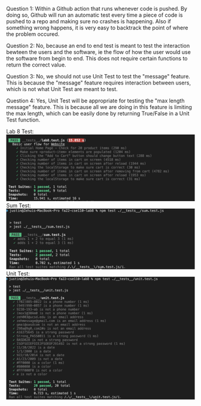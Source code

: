 Question 1:
Within a Github action that runs whenever code is pushed. By doing so, Github will run an automatic test every time a piece of code is pushed to a repo and making sure no crashes is happening. Also if something wrong happens, it is very easy to backtrack the point of where the problem occured.

Question 2:
No, because an end to end test is meant to test the interaction bewteen the users and the software, ie the flow of how the user would use the software from begin to end. This does not require certain functions to return the correct value.

Question 3:
No, we should not use Unit Test to test the "message" feature. This is because the "message" feature requires interaction between users, which is not what Unit Test are meant to test.

Question 4:
Yes, Unit Test will be appropriate for testing the "max length message" feature. This is because all we are doing in this feature is limiting the max length, which can be easily done by returning True/False in a Unit Test function.

Lab 8 Test:
![image Info](screenshots/la8.test.png "Screenshot of lab8 test")
Sum Test:
![image Info](screenshots/sum.test.png "Screenshot of sum test")
Unit Test:
![image Info](screenshots/unit.test.png "Screenshot of unit test")
